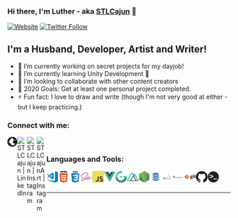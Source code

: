 ### Hi there, I'm Luther - aka [STLCajun](www.lutherlowry.com) 👋

[![Website](https://img.shields.io/website?label=lutherlowry.com&style=for-the-badge&url=https://lutherlowry.com)][website]
[![Twitter Follow](https://img.shields.io/twitter/follow/STLCajun?color=1DA1F2&logo=twitter&style=for-the-badge)](https://twitter.com/intent/follow?original_referer=https%3A%2F%2Fgithub.com%2FSTLCajun&screen_name=STLCajun)

## I'm a Husband, Developer, Artist and Writer!

- 🔭 I’m currently working on secret projects for my dayjob!
- 🌱 I’m currently learning Unity Development 🤣
- 👯 I’m looking to collaborate with other content creators
- 🥅 2020 Goals: Get at least one personal project completed.
- ⚡ Fun fact: I love to draw and write (though I'm not very good at either - but I keep practicing.)

### Connect with me:

[<img align="left" alt="lutherlowry.com" width="22px" src="https://raw.githubusercontent.com/iconic/open-iconic/master/svg/globe.svg" />][website]
[<img align="left" alt="STLCajun | LinkedIn" width="22px" src="https://cdn.jsdelivr.net/npm/simple-icons@v3/icons/linkedin.svg" />][linkedin]
[<img align="left" alt="STLCajun | Instagram" width="22px" src="https://cdn.jsdelivr.net/npm/simple-icons@v3/icons/instagram.svg" />][instagram]
[<img align="left" alt="STLCajunArt | Instagram" width="22px" src="https://cdn.jsdelivr.net/npm/simple-icons@v3/icons/instagram.svg" />][instagram2]

<br />

### Languages and Tools:

<img align="left" alt="Visual Studio Code" width="26px" src="https://raw.githubusercontent.com/github/explore/80688e429a7d4ef2fca1e82350fe8e3517d3494d/topics/visual-studio-code/visual-studio-code.png" />
<img align="left" alt="HTML5" width="26px" src="https://raw.githubusercontent.com/github/explore/80688e429a7d4ef2fca1e82350fe8e3517d3494d/topics/html/html.png" />
<img align="left" alt="CSS3" width="26px" src="https://raw.githubusercontent.com/github/explore/80688e429a7d4ef2fca1e82350fe8e3517d3494d/topics/css/css.png" />
<img align="left" alt="Sass" width="26px" src="https://raw.githubusercontent.com/github/explore/80688e429a7d4ef2fca1e82350fe8e3517d3494d/topics/sass/sass.png" />
<img align="left" alt="JavaScript" width="26px" src="https://raw.githubusercontent.com/github/explore/80688e429a7d4ef2fca1e82350fe8e3517d3494d/topics/javascript/javascript.png" />
<img align="left" alt="React" width="26px" src="https://raw.githubusercontent.com/github/explore/80688e429a7d4ef2fca1e82350fe8e3517d3494d/topics/vue/vue.png" />
<img align="left" alt="Gatsby" width="26px" src="https://raw.githubusercontent.com/gridsome/gridsome/master/.github/assets/logo.png" />
<img align="left" alt="Gatsby" width="26px" src="https://raw.githubusercontent.com/github/explore/e94815998e4e0713912fed477a1f346ec04c3da2/topics/nuxt/nuxt.png" />
<img align="left" alt="Node.js" width="26px" src="https://raw.githubusercontent.com/github/explore/80688e429a7d4ef2fca1e82350fe8e3517d3494d/topics/nodejs/nodejs.png" />
<img align="left" alt="SQL" width="26px" src="https://raw.githubusercontent.com/github/explore/80688e429a7d4ef2fca1e82350fe8e3517d3494d/topics/sql/sql.png" />
<img align="left" alt="MySQL" width="26px" src="https://raw.githubusercontent.com/github/explore/80688e429a7d4ef2fca1e82350fe8e3517d3494d/topics/mysql/mysql.png" />
<img align="left" alt="MongoDB" width="26px" src="https://raw.githubusercontent.com/github/explore/80688e429a7d4ef2fca1e82350fe8e3517d3494d/topics/mongodb/mongodb.png" />
<img align="left" alt="Git" width="26px" src="https://raw.githubusercontent.com/github/explore/80688e429a7d4ef2fca1e82350fe8e3517d3494d/topics/git/git.png" />
<img align="left" alt="GitHub" width="26px" src="https://raw.githubusercontent.com/github/explore/78df643247d429f6cc873026c0622819ad797942/topics/github/github.png" />
<img align="left" alt="Terminal" width="26px" src="https://raw.githubusercontent.com/github/explore/80688e429a7d4ef2fca1e82350fe8e3517d3494d/topics/terminal/terminal.png" />

<br />
<br />

---
[website]: https://lutherlowry.com
[twitter]: https://twitter.com/STLCajun
[youtube]: https://youtube.com/STLCajun
[instagram]: https://instagram.com/STLCajun
[instagram2]: https://instagram.com/STLCajunArt
[linkedin]: https://www.linkedin.com/in/lutherlowry/
